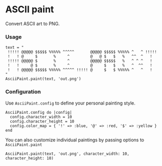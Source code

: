# ASCII paint

Convert ASCII art to PNG.

### Usage

    text = "
     !!!!! @@@@@ $$$$$ %%%%% ^^^^^       @@@@@ $$$$$ %%%%% ^   ^ !!!!! 
     !   ! @     $       %     ^         @   @ $   $   %   ^^  ^   !   
     !!!!! @@@@@ $       %     ^         @@@@@ $$$$$   %   ^ ^ ^   !   
     !   !     @ $       %     ^         @     $   $   %   ^  ^^   !   
     !   ! @@@@@ $$$$$ %%%%% ^^^^^ !!!!! @     $   $ %%%%% ^   ^   !   
    "
    AsciiPaint.paint(text, 'out.png')

### Configuration

Use `AsciiPaint.config` to define your personal painting style.

    AsciiPaint.config do |config|
      config.character_width = 10
      config.character_height = 10
      config.color_map = { '!' => :blue, '@' => :red, '$' => :yellow }
    end

You can also customize individual paintings by passing options to `AsciiPaint.paint`

    AsciiPaint.paint(text, 'out.png', character_width: 10, character_height: 10)
